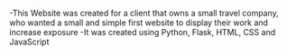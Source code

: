 -This Website was created for a client that owns a small travel company, who wanted a small and simple first website to display their work and increase exposure
-It was created using Python, Flask, HTML, CSS and JavaScript

